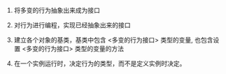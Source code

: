 1. 将多变的行为抽象出来成为接口

2. 对行为进行编程，实现已经抽象出来的接口

3. 建立各个对象的基类，基类中包含 <多变的行为接口> 类型的变量, 也包含设置 <多变的行为接口> 类型的变量的方法

4. 在一个实例运行时，决定行为的类型，而不是定义实例时决定。

